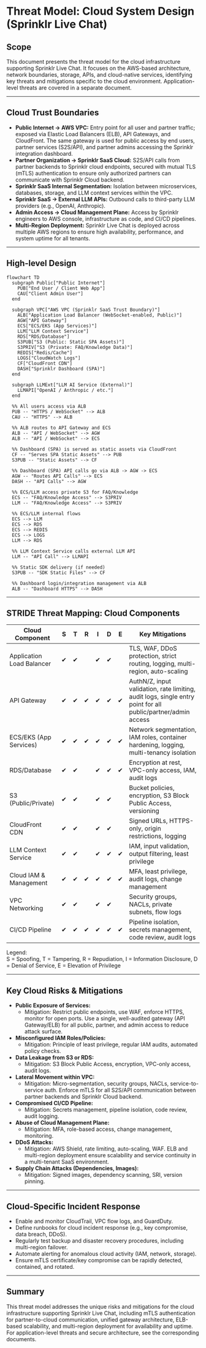 # Threat Model: Cloud System Design (Sprinklr Live Chat)

## Scope

This document presents the threat model for the cloud infrastructure supporting Sprinklr Live Chat. It focuses on the AWS-based architecture, network boundaries, storage, APIs, and cloud-native services, identifying key threats and mitigations specific to the cloud environment. Application-level threats are covered in a separate document.

---

## Cloud Trust Boundaries

- **Public Internet → AWS VPC:** Entry point for all user and partner traffic; exposed via Elastic Load Balancers (ELB), API Gateways, and CloudFront. The same gateway is used for public access by end users, partner services (S2S/API), and partner admins accessing the Sprinklr integration dashboard.
- **Partner Organization → Sprinklr SaaS Cloud:** S2S/API calls from partner backends to Sprinklr cloud endpoints, secured with mutual TLS (mTLS) authentication to ensure only authorized partners can communicate with Sprinklr Cloud backend.
- **Sprinklr SaaS Internal Segmentation:** Isolation between microservices, databases, storage, and LLM context services within the VPC.
- **Sprinklr SaaS → External LLM APIs:** Outbound calls to third-party LLM providers (e.g., OpenAI, Anthropic).
- **Admin Access → Cloud Management Plane:** Access by Sprinklr engineers to AWS console, infrastructure as code, and CI/CD pipelines.
- **Multi-Region Deployment:** Sprinklr Live Chat is deployed across multiple AWS regions to ensure high availability, performance, and system uptime for all tenants.

___

## High-level Design


```mermaid
flowchart TD
  subgraph Public["Public Internet"]
    PUB["End User / Client Web App"]
    CAU["Client Admin User"]
  end

  subgraph VPC["AWS VPC (Sprinklr SaaS Trust Boundary)"]
    ALB["Application Load Balancer (WebSocket-enabled, Public)"]
    AGW["API Gateway"]
    ECS["ECS/EKS (App Services)"]
    LLM["LLM Context Service"]
    RDS["RDS/Database"]
    S3PUB["S3 (Public: Static SPA Assets)"]
    S3PRIV["S3 (Private: FAQ/Knowledge Data)"]
    REDIS["Redis/Cache"]
    LOGS["CloudWatch Logs"]
    CF["CloudFront CDN"]
    DASH["Sprinklr Dashboard (SPA)"]
  end

  subgraph LLMExt["LLM AI Service (External)"]
    LLMAPI["OpenAI / Anthropic / etc."]
  end

  %% All users access via ALB
  PUB -- "HTTPS / WebSocket" --> ALB
  CAU -- "HTTPS" --> ALB

  %% ALB routes to API Gateway and ECS
  ALB -- "API / WebSocket" --> AGW
  ALB -- "API / WebSocket" --> ECS

  %% Dashboard (SPA) is served as static assets via CloudFront
  CF -- "Serves SPA Static Assets" --> PUB
  S3PUB -- "Static Assets" --> CF

  %% Dashboard (SPA) API calls go via ALB -> AGW -> ECS
  AGW -- "Routes API Calls" --> ECS
  DASH -- "API Calls" --> AGW

  %% ECS/LLM access private S3 for FAQ/Knowledge
  ECS -- "FAQ/Knowledge Access" --> S3PRIV
  LLM -- "FAQ/Knowledge Access" --> S3PRIV

  %% ECS/LLM internal flows
  ECS --> LLM
  ECS --> RDS
  ECS --> REDIS
  ECS --> LOGS
  LLM --> RDS

  %% LLM Context Service calls external LLM API
  LLM -- "API Call" --> LLMAPI

  %% Static SDK delivery (if needed)
  S3PUB -- "SDK Static Files" --> CF

  %% Dashboard login/integration management via ALB
  ALB -- "Dashboard HTTPS" --> DASH
```


---

## STRIDE Threat Mapping: Cloud Components

| Cloud Component                | S | T | R | I | D | E | Key Mitigations |
|-------------------------------|---|---|---|---|---|---|-----------------|
| Application Load Balancer      | ✔ | ✔ |   | ✔ | ✔ |   | TLS, WAF, DDoS protection, strict routing, logging, multi-region, auto-scaling |
| API Gateway                   | ✔ | ✔ | ✔ | ✔ | ✔ | ✔ | AuthN/Z, input validation, rate limiting, audit logs, single entry point for all public/partner/admin access | Logical seperation of services via RBAC 
| ECS/EKS (App Services)         | ✔ | ✔ | ✔ | ✔ | ✔ | ✔ | Network segmentation, IAM roles, container hardening, logging, multi-tenancy isolation |
| RDS/Database                   | ✔ | ✔ |   | ✔ | ✔ | ✔ | Encryption at rest, VPC-only access, IAM, audit logs |
| S3 (Public/Private)            | ✔ | ✔ |   | ✔ | ✔ |   | Bucket policies, encryption, S3 Block Public Access, versioning |
| CloudFront CDN                 | ✔ | ✔ |   | ✔ | ✔ |   | Signed URLs, HTTPS-only, origin restrictions, logging |
| LLM Context Service            | ✔ | ✔ |   | ✔ | ✔ | ✔ | IAM, input validation, output filtering, least privilege |
| Cloud IAM & Management         | ✔ | ✔ | ✔ | ✔ | ✔ | ✔ | MFA, least privilege, audit logs, change management |
| VPC Networking                 | ✔ | ✔ |   | ✔ | ✔ |   | Security groups, NACLs, private subnets, flow logs |
| CI/CD Pipeline                 | ✔ | ✔ | ✔ | ✔ | ✔ | ✔ | Pipeline isolation, secrets management, code review, audit logs |

Legend:  
S = Spoofing, T = Tampering, R = Repudiation, I = Information Disclosure, D = Denial of Service, E = Elevation of Privilege

---

## Key Cloud Risks & Mitigations

- **Public Exposure of Services:**  
  - Mitigation: Restrict public endpoints, use WAF, enforce HTTPS, monitor for open ports. Use a single, well-audited gateway (API Gateway/ELB) for all public, partner, and admin access to reduce attack surface.
- **Misconfigured IAM Roles/Policies:**  
  - Mitigation: Principle of least privilege, regular IAM audits, automated policy checks.
- **Data Leakage from S3 or RDS:**  
  - Mitigation: S3 Block Public Access, encryption, VPC-only access, audit logs.
- **Lateral Movement within VPC:**  
  - Mitigation: Micro-segmentation, security groups, NACLs, service-to-service auth. Enforce mTLS for all S2S/API communication between partner backends and Sprinklr Cloud backend.
- **Compromised CI/CD Pipeline:**  
  - Mitigation: Secrets management, pipeline isolation, code review, audit logging.
- **Abuse of Cloud Management Plane:**  
  - Mitigation: MFA, role-based access, change management, monitoring.
- **DDoS Attacks:**  
  - Mitigation: AWS Shield, rate limiting, auto-scaling, WAF. ELB and multi-region deployment ensure scalability and service continuity in a multi-tenant SaaS environment.
- **Supply Chain Attacks (Dependencies, Images):**  
  - Mitigation: Signed images, dependency scanning, SRI, version pinning.

---

## Cloud-Specific Incident Response

- Enable and monitor CloudTrail, VPC flow logs, and GuardDuty.
- Define runbooks for cloud incident response (e.g., key compromise, data breach, DDoS).
- Regularly test backup and disaster recovery procedures, including multi-region failover.
- Automate alerting for anomalous cloud activity (IAM, network, storage).
- Ensure mTLS certificate/key compromise can be rapidly detected, contained, and rotated.

---

## Summary

This threat model addresses the unique risks and mitigations for the cloud infrastructure supporting Sprinklr Live Chat, including mTLS authentication for partner-to-cloud communication, unified gateway architecture, ELB-based scalability, and multi-region deployment for availability and uptime. For application-level threats and secure architecture, see the corresponding documents.
